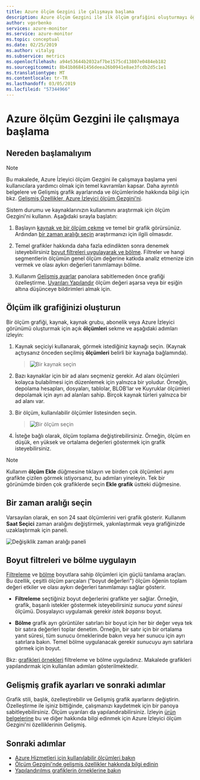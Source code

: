 ```yaml
---
title: Azure ölçüm Gezgini ile çalışmaya başlama
description: Azure ölçüm Gezgini ile ilk ölçüm grafiğini oluşturmayı öğrenin.
author: vgorbenko
services: azure-monitor
ms.service: azure-monitor
ms.topic: conceptual
ms.date: 02/25/2019
ms.author: vitalyg
ms.subservice: metrics
ms.openlocfilehash: a94e53644b2032af7be1575cd13807e0484eb182
ms.sourcegitcommit: 8b41b86841456deea26b0941e8ae3fcdb2d5c1e1
ms.translationtype: MT
ms.contentlocale: tr-TR
ms.lasthandoff: 03/05/2019
ms.locfileid: "57344966"
---
```

# <a name="getting-started-with-azure-metrics-explorer"></a>Azure ölçüm Gezgini ile çalışmaya başlama

## <a name="where-do-i-start"></a>Nereden başlamalıyım

> [!NOTE]
> Bu makalede, Azure İzleyici ölçüm Gezgini ile çalışmaya başlama yeni kullanıcılara yardımcı olmak için temel kavramları kapsar. Daha ayrıntılı belgelere ve Gelişmiş grafik ayarlarında ve ölçümlerinde hakkında bilgi için bkz. [Gelişmiş Özellikler, Azure İzleyici ölçüm Gezgini'ni](https://docs.microsoft.com/azure/azure-monitor/platform/metrics-charts).

Sistem durumu ve kaynaklarınızın kullanımını araştırmak için ölçüm Gezgini'ni kullanın. Aşağıdaki sırayla başlatın:

1. Başlayın [kaynak ve bir ölçüm çekme](#creating-your-first-metric-chart) ve temel bir grafik görürsünüz. Ardından [bir zaman aralığı seçin](#picking-time-range) araştırmanızı için ilgili olmasıdır.

1. Temel grafikler hakkında daha fazla edindikten sonra denemek isteyebilirsiniz [boyut filtreleri uygulayarak ve bölme](#applying-dimension-filters-and-splitting). Filtreler ve hangi segmentlerin ölçümün genel ölçüm değerine katkıda analiz etmenize izin vermek ve olası aykırı değerleri tanımlamayı bölme.

1. Kullanım [Gelişmiş ayarlar](#advanced-chart-settings-and-next-steps) panolara sabitlemeden önce grafiği özelleştirme. [Uyarıları Yapılandır](alerts-metric-overview.md) ölçüm değeri aşarsa veya bir eşiğin altına düşünceye bildirimleri almak için.

## <a name="create-your-first-metric-chart"></a>Ölçüm ilk grafiğinizi oluşturun

Bir ölçüm grafiği, kaynak, kaynak grubu, abonelik veya Azure İzleyici görünümü oluşturmak için açık **ölçümleri** sekme ve aşağıdaki adımları izleyin:

1. Kaynak seçiciyi kullanarak, görmek istediğiniz kaynağı seçin. (Kaynak açtıysanız önceden seçilmiş **ölçümleri** belirli bir kaynağa bağlamında).

    > ![Bir kaynak seçin](./media/metrics-getting-started/resource-picker.png)

2. Bazı kaynaklar için bir ad alanı seçmeniz gerekir. Ad alanı ölçümleri kolayca bulabilmesi için düzenlemek için yalnızca bir yoludur. Örneğin, depolama hesapları, dosyaları, tablolar, BLOB'lar ve Kuyruklar ölçümleri depolamak için ayrı ad alanları sahip. Birçok kaynak türleri yalnızca bir ad alanı var.

3. Bir ölçüm, kullanılabilir ölçümler listesinden seçin.

    > ![Bir ölçüm seçin](./media/metrics-getting-started/metric-picker.png)

4. İsteğe bağlı olarak, ölçüm toplama değiştirebilirsiniz. Örneğin, ölçüm en düşük, en yüksek ve ortalama değerleri göstermek için grafik isteyebilirsiniz.

> [!NOTE]
> Kullanım **ölçüm Ekle** düğmesine tıklayın ve birden çok ölçümleri aynı grafikte çizilen görmek istiyorsanız, bu adımları yineleyin. Tek bir görünümde birden çok grafiklerde seçin **Ekle grafik** üstteki düğmesine.

## <a name="pick-a-time-range"></a>Bir zaman aralığı seçin

Varsayılan olarak, en son 24 saat ölçümlerini veri grafik gösterir. Kullanım **Saat Seçici** zaman aralığını değiştirmek, yakınlaştırmak veya grafiğinizde uzaklaştırmak için paneli. 

![Değişiklik zaman aralığı paneli](./media/metrics-getting-started/time-picker.png)

## <a name="apply-dimension-filters-and-splitting"></a>Boyut filtreleri ve bölme uygulayın

[Filtreleme](metrics-charts.md#apply-filters-to-charts) ve [bölme](metrics-charts.md#apply-splitting-to-a-chart) boyutlara sahip ölçümleri için güçlü tanılama araçları. Bu özellik, çeşitli ölçüm parçaları ("boyut değerleri") ölçüm öğenin toplam değeri etkiler ve olası aykırı değerleri tanımlamayı sağlar gösterir.

- **Filtreleme** seçtiğiniz boyut değerlerini grafikte yer sağlar. Örneğin, grafik, başarılı istekler göstermek isteyebilirsiniz *sunucu yanıt süresi* ölçümü. Dosyalayıcı uygulamak gerekir *istek başarısı* boyut. 

- **Bölme** grafik ayrı görüntüler satırları bir boyut için her bir değer veya tek bir satıra değerleri toplar denetim. Örneğin, bir satır için bir ortalama yanıt süresi, tüm sunucu örneklerinde bakın veya her sunucu için ayrı satırlara bakın. Temel bölme uygulanacak gerekir *sunucuyu* ayrı satırlara görmek için boyut.

Bkz: [grafikleri örnekleri](metric-chart-samples.md) filtreleme ve bölme uyguladınız. Makalede grafikleri yapılandırmak için kullanılan adımları gösterilmektedir.

## <a name="advanced-chart-settings-and-next-steps"></a>Gelişmiş grafik ayarları ve sonraki adımlar

Grafik stili, başlık, özelleştirebilir ve Gelişmiş grafik ayarlarını değiştirin. Özelleştirme ile işiniz bittiğinde, çalışmanızı kaydetmek için bir panoya sabitleyebilirsiniz. Ölçüm uyarıları da yapılandırabilirsiniz. İzleyin [ürün belgelerine](metrics-charts.md) bu ve diğer hakkında bilgi edinmek için Azure İzleyici ölçüm Gezgini'ni özelliklerinin Gelişmiş.

## <a name="next-steps"></a>Sonraki adımlar

* [Azure Hizmetleri için kullanılabilir ölçümleri bakın](metrics-supported.md)
* [Ölçüm Gezgini'nde gelişmiş özellikler hakkında bilgi edinin](metrics-charts.md)
* [Yapılandırılmış grafiklerin örneklerine bakın](metric-chart-samples.md)